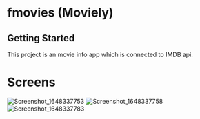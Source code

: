 # fmovies (Moviely)

## Getting Started

This project is an movie info app which is connected to IMDB api.

# Screens

![Screenshot_1648337753](https://user-images.githubusercontent.com/62098466/160275266-2ed6667b-bab7-47c8-abaa-0dec0ac5ef5e.png)
![Screenshot_1648337758](https://user-images.githubusercontent.com/62098466/160275258-be0cb8dd-1101-4550-8c38-e256e8e1b5d3.png)
![Screenshot_1648337783](https://user-images.githubusercontent.com/62098466/160275268-b604232e-90e7-4e26-86b7-efe05d7ade82.png)
